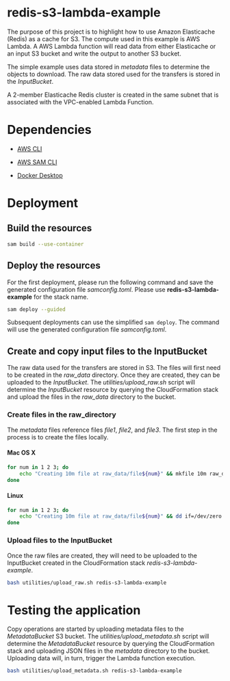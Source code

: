 # redis-s3-lambda-example

The purpose of this project is to highlight how to use Amazon Elasticache (Redis) as a cache for S3.  The compute used in this example is AWS Lambda.  A AWS Lambda function will read data from either Elasticache or an input S3 bucket and write the output to another S3 bucket.  

The simple example uses data stored in *metadata* files to determine the objects to download.  The raw data stored used for the transfers is stored in the *InputBucket*.

A 2-member Elasticache Redis cluster is created in the same subnet that is associated with the VPC-enabled Lambda Function.

# Dependencies

* [AWS CLI](https://aws.amazon.com/cli/)

* [AWS SAM CLI](https://docs.aws.amazon.com/serverless-application-model/latest/developerguide/serverless-sam-cli-install.html)

* [Docker Desktop](https://docs.docker.com/engine/install/)

# Deployment

## Build the resources

```bash
sam build --use-container
```

## Deploy the resources

For the first deployment, please run the following command and save the generated configuration file *samconfig.toml*.  Please use **redis-s3-lambda-example** for the stack name.  

```bash
sam deploy --guided
```

Subsequent deployments can use the simplified `sam deploy`.  The command will use the generated configuration file *samconfig.toml*.

## Create and copy input files to the InputBucket

The raw data used for the transfers are stored in S3.  The files will first need to be created in the *raw_data* directory.  Once they are created, they can be uploaded to the *InputBucket*.  The *utilities/upload_raw.sh* script will determine the *InputBucket* resource by querying the CloudFormation stack and upload the files in the *raw_data* directory to the bucket.  

### Create files in the raw_directory

The *metadata* files reference files *file1*, *file2*, and *file3*.  The first step in the process is to create the files locally.

#### Mac OS X

```bash
for num in 1 2 3; do
    echo "Creating 10m file at raw_data/file${num}" && mkfile 10m raw_data/file${num}
done
```

#### Linux

```bash
for num in 1 2 3; do
    echo "Creating 10m file at raw_data/file${num}" && dd if=/dev/zero of=raw_data/file${num} bs=bs=10240000 count=1
done
```

### Upload files to the InputBucket

Once the raw files are created, they will need to be uploaded to the InputBucket created in the CloudFormation stack *redis-s3-lambda-example*.

```bash
bash utilities/upload_raw.sh redis-s3-lambda-example
```

# Testing the application

Copy operations are started by uploading metadata files to the *MetadataBucket* S3 bucket.  The *utilities/upload_metadata.sh* script will determine the *MetadataBucket* resource by querying the CloudFormation stack and uploading JSON files in the *metadata* directory to the bucket.  Uploading data will, in turn, trigger the Lambda function execution.

```bash
bash utilities/upload_metadata.sh redis-s3-lambda-example
```

